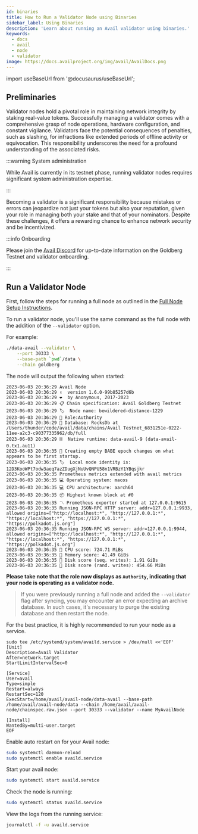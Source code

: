 ```yaml
---
id: binaries
title: How to Run a Validator Node using Binaries
sidebar_label: Using Binaries
description: 'Learn about running an Avail validator using binaries.'
keywords:
  - docs
  - avail
  - node
  - validator
image: https://docs.availproject.org/img/avail/AvailDocs.png
---
```


import useBaseUrl from '@docusaurus/useBaseUrl';

## Preliminaries

Validator nodes hold a pivotal role in maintaining network integrity by staking real-value tokens. Successfully managing a validator comes with a comprehensive grasp of node operations, hardware configuration, and constant vigilance. Validators face the potential consequences of penalties, such as slashing, for infractions like extended periods of offline activity or equivocation. This responsibility underscores the need for a profound understanding of the associated risks.

:::warning System administration

While Avail is currently in its testnet phase, running validator nodes requires significant system administration expertise.

:::

Becoming a validator is a significant responsibility because mistakes or errors can jeopardize not just your tokens but also your reputation, given your role in managing both your stake and that of your nominators. Despite these challenges, it offers a rewarding chance to enhance network security and be incentivized.

:::info Onboarding

Please join the [<ins>Avail Discord</ins>](https://discord.com/invite/y6fHnxZQX8) for up-to-date information on the Goldberg Testnet and
validator onboarding.

:::

## Run a Validator Node

First, follow the steps for running a full node as outlined in the
[Full Node Setup Instructions](/category/run-a-validator-node/).

To run a validator node, you'll use the same command as the full node with the addition of the `--validator` option.

For example:

```bash
./data-avail --validator \
    --port 30333 \
    --base-path `pwd`/data \
    --chain goldberg
```

The node will output the following when started:

```
2023-06-03 20:36:29 Avail Node
2023-06-03 20:36:29 ✌️  version 1.6.0-99b85257d6b
2023-06-03 20:36:29 ❤️  by Anonymous, 2017-2023
2023-06-03 20:36:29 📋 Chain specification: Avail Goldberg Testnet
2023-06-03 20:36:29 🏷  Node name: bewildered-distance-1229
2023-06-03 20:36:29 👤 Role:Authority
2023-06-03 20:36:29 💾 Database: RocksDb at /Users/thunder/code/avail/data/chains/Avail Testnet_6831251e-0222-11ee-a2c3-c90377335962/db/full
2023-06-03 20:36:29 ⛓  Native runtime: data-avail-9 (data-avail-0.tx1.au11)
2023-06-03 20:36:35 👶 Creating empty BABE epoch changes on what appears to be first startup.
2023-06-03 20:36:35 🏷  Local node identity is: 12D3KooWPt7odw3aeq7azZDugXjNuUvQNPU58n1VRBzY1YBqsjkr
2023-06-03 20:36:35 Prometheus metrics extended with avail metrics
2023-06-03 20:36:35 💻 Operating system: macos
2023-06-03 20:36:35 💻 CPU architecture: aarch64
2023-06-03 20:36:35 📦 Highest known block at #0
2023-06-03 20:36:35 〽️ Prometheus exporter started at 127.0.0.1:9615
2023-06-03 20:36:35 Running JSON-RPC HTTP server: addr=127.0.0.1:9933, allowed origins=["http://localhost:*", "http://127.0.0.1:*", "https://localhost:*", "https://127.0.0.1:*", "https://polkadot.js.org"]
2023-06-03 20:36:35 Running JSON-RPC WS server: addr=127.0.0.1:9944, allowed origins=["http://localhost:*", "http://127.0.0.1:*", "https://localhost:*", "https://127.0.0.1:*", "https://polkadot.js.org"]
2023-06-03 20:36:35 🏁 CPU score: 724.71 MiBs
2023-06-03 20:36:35 🏁 Memory score: 41.49 GiBs
2023-06-03 20:36:35 🏁 Disk score (seq. writes): 1.91 GiBs
2023-06-03 20:36:35 🏁 Disk score (rand. writes): 454.66 MiBs
```

**Please take note that the role now displays as `Authority`, indicating that your node is operating as a validator node.**

> If you were previously running a full node and added the `--validator` flag after syncing, you may encounter an error expecting an archive database. In such cases, it's necessary to purge the existing database and then restart the node.

For the best practice, it is highly recommended to run your node as a service.

```
sudo tee /etc/systemd/system/availd.service > /dev/null <<'EOF'
[Unit]
Description=Avail Validator
After=network.target
StartLimitIntervalSec=0

[Service]
User=avail
Type=simple
Restart=always
RestartSec=120
ExecStart=/home/avail/avail-node/data-avail --base-path /home/avail/avail-node/data --chain /home/avail/avail-node/chainspec.raw.json --port 30333 --validator --name MyAvailNode

[Install]
WantedBy=multi-user.target
EOF
```

Enable auto restart on for your Avail node:

```bash
sudo systemctl daemon-reload
sudo systemctl enable availd.service
```

Start your avail node:

```bash
sudo systemctl start availd.service
```

Check the node is running:

```bash
sudo systemctl status availd.service
```

View the logs from the running service:

```bash
journalctl -f -u availd.service
```
